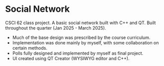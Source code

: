 # Social Network
CSCI 62 class project. A basic social network built with C++ and QT. Built throughout the quarter (Jan 2025 - March 2025).

- Much of the base design was prescribed by the course curriculum.
- Implementation was done mainly by myself, with some collaboration on certain methods.
- Polls fully designed and implemented by myself as final project.
- UI created using QT Creator (WYSIWYG editor and C++).
